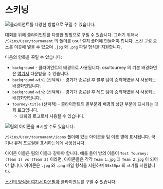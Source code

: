 # 스키닝

![클라이언트를 다양한 방법으로 꾸밀 수 있습니다.](Osutourneycustom.png)

대회를 위해 클라이언트를 다양한 방법으로 꾸밀 수 있습니다. 그러기 위해서 `/Skins/User/tournament` 의 폴더를 osu! 설치 폴더에 만들어야 합니다. 스킨 구성 요소를 이곳에 넣을 수 있으며 `.jpg` 와 `.png` 파일 형식을 지원합니다.

다음의 항목을 꾸밀 수 있습니다:

- `background` - 클라이언트의 배경으로 사용됩니다. osu!tourney 의 기본 배경화면은 [여기서](https://s.ppy.sh/images/tournament/default.png) 다운받을 수 있습니다.
- `background-win1` (선택적) - 경기가 종료된 후 블루 팀이 승리하였을 시 사용되는 배경화면입니다.
- `background-win2` (선택적) - 경기가 종료된 후 레드 팀이 승리하였을 시 사용되는 배경화면입니다.
- `tourney-title` (선택적) - 클라이언트의 끝부분과 배경의 상단 부분에 표시되는 대회 로고입니다.
  - 대회의 로고로서 사용될 수 있습니다.

![팀의 아이콘을 표시할 수도 있습니다.](Osutourneyicons.png)

`/Skins/User/tournament/icons` 폴더에 있는 아이콘을 팀 이름 옆에 표시됩니다. 국기나 유저 프로필을 표시하는데에 사용됩니다.

아이콘 이름은 팀의 이름과 같아야 합니다. 예를 들어 방의 이름이 `Test Tourney: (Team 1) vs (Team 2)` 이라면, 아이콘들은 각각 `Team 1.jpg` 과 `Team 2.jpg` 이 되어야 합니다. 아이콘은 `.jpg` 와 `.png` 파일 형식을 지원하며 `50x50px` 의 크기를 지원합니다.

[스킨의 양식을 여기서 다운받아](https://s.ppy.sh/images/tournament/template.zip) 클라이언트를 꾸밀 수 있습니다.
